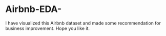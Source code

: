 # Airbnb-EDA-
I have visualized this Airbnb dataset and made some recommendation for business improvement. Hope you like it.
